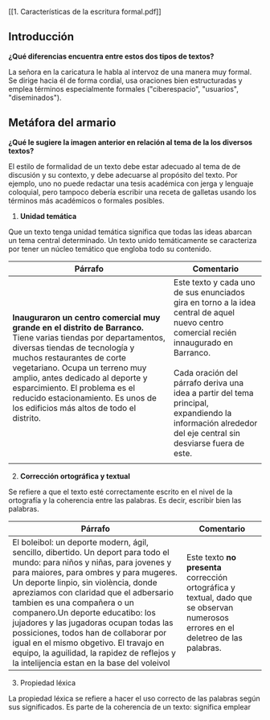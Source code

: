 [[1. Características de la escritura formal.pdf]]

## Introducción

**¿Qué diferencias encuentra entre estos dos tipos de textos?**

La señora en la caricatura le habla al intervoz de una manera muy formal. Se dirige hacia él de forma cordial, usa oraciones bien estructuradas y emplea términos especialmente formales ("ciberespacio", "usuarios", "diseminados").

## Metáfora del armario

**¿Qué le sugiere la imagen anterior en relación al tema de la los diversos textos?**

El estilo de formalidad de un texto debe estar adecuado al tema de de discusión y su contexto, y debe adecuarse al propósito del texto.
Por ejemplo, uno no puede redactar una tesis académica con jerga y lenguaje coloquial, pero tampoco debería escribir una receta de galletas usando los términos más académicos o formales posibles.

1. **Unidad temática**

Que un texto tenga unidad temática significa que todas las ideas abarcan un tema central determinado. Un texto unido temáticamente se caracteriza por tener un núcleo temático que engloba todo su contenido.


| Párrafo                                                                                                                                                                                                                                                                                                                                                                        | Comentario                                                                                                                                                                                                                                                                                                 |
| ------------------------------------------------------------------------------------------------------------------------------------------------------------------------------------------------------------------------------------------------------------------------------------------------------------------------------------------------------------------------------ | ---------------------------------------------------------------------------------------------------------------------------------------------------------------------------------------------------------------------------------------------------------------------------------------------------------- |
| **Inauguraron un centro comercial muy grande en el distrito de Barranco.** Tiene varias tiendas por departamentos, diversas tiendas de tecnología y muchos restaurantes de corte vegetariano. Ocupa un terreno muy amplio, antes dedicado al deporte y esparcimiento. El problema es el reducido estacionamiento. Es unos de los edificios más altos de todo el distrito. <br> | Este texto y cada uno de sus enunciados gira en torno a la idea central de aquel nuevo centro comercial recién innaugurado en Barranco.<br><br>Cada oración del párrafo deriva una idea a partir del tema principal, expandiendo la información alrededor del eje central sin desviarse fuera de este.<br> |
|                                                                                                                                                                                                                                                                                                                                                                                |                                                                                                                                                                                                                                                                                                            |

2. **Corrección ortográfica y textual**

Se refiere a que el texto esté correctamente escrito en el nivel de la ortografía y la coherencia entre las palabras. Es decir, escribir bien las palabras.


| Párrafo                                                                                                                                                                                                                                                                                                                                                                                                                                                                                                                                              | Comentario                                                                                                                          |
| ---------------------------------------------------------------------------------------------------------------------------------------------------------------------------------------------------------------------------------------------------------------------------------------------------------------------------------------------------------------------------------------------------------------------------------------------------------------------------------------------------------------------------------------------------- | ----------------------------------------------------------------------------------------------------------------------------------- |
| El boleibol: un deporte modern, ágil, sencillo, dibertido. Un deport para todo el mundo: para niños y niñas, para jovenes y para maiores, para ombres y para mugeres. Un deporte linpio, sin violència, donde apreziamos con claridad que el adbersario tambien es una compañera o un companero.Un deporte educatibo: los jujadores y las jugadoras ocupan todas las possiciones, todos han de collaborar por igual en el mismo obgetivo. El travajo en equipo, la aguilidad, la rapidez de reflejos y la intelijencia estan en la base del voleivol | Este texto **no presenta** corrección ortográfica y textual, dado que se observan numerosos errores en el deletreo de las palabras. |

3. Propiedad léxica

La propiedad léxica se refiere a hacer el uso correcto de las palabras según sus significados. Es parte de la coherencia de un texto: significa emplear 